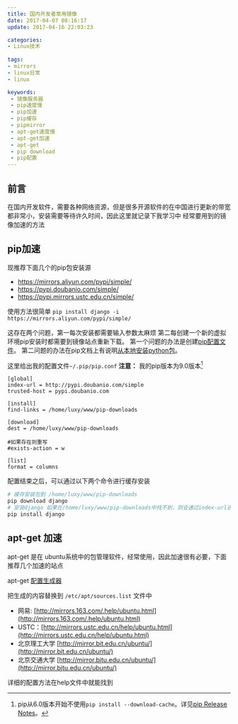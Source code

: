 ```yaml
---
title: 国内开发者常用镜像
date: 2017-04-07 08:16:17
update: 2017-04-16 22:03:23

categories:
- Linux技术
 
tags: 
- mirrors
- linux日常
- linux

keywords:
 - 镜像服务器
 - pip速度慢
 - pip加速
 - pip缓存
 - pipmirror
 - apt-get速度慢
 - apt-get加速
 - apt-get
 - pip download
 - pip配置
---
```


## 前言

在国内开发软件，需要各种网络资源，但是很多开源软件的在中国进行更新的带宽都非常小，安装需要等待许久时间，因此这里就记录下我学习中
经常要用到的镜像加速的方法


## pip加速

现推荐下面几个的pip包安装源

* https://mirrors.aliyun.com/pypi/simple/
* https://pypi.doubanio.com/simple/
* https://pypi.mirrors.ustc.edu.cn/simple/

使用方法很简单 
`pip install django -i https://mirrors.aliyun.com/pypi/simple/`

这存在两个问题，第一每次安装都需要输入参数太麻烦
第二每创建一个新的虚拟环境pip安装时都需要到镜像站点重新下载。
第一个问题的办法是创建[pip配置文件](https://pip.pypa.io/en/stable/user_guide/#config-file)。
第二问题的办法在pip文档上有说明[从本地安装python包](https://pip.pypa.io/en/stable/user_guide/#installing-from-local-packages)。

这里给出我的配置文件`~/.pip/pip.conf`
**注意：** 我的pip版本为9.0版本[^1]

```
[global]
index-url = http://pypi.doubanio.com/simple
trusted-host = pypi.doubanio.com

[install]
find-links = /home/luxy/www/pip-downloads

[download]
dest = /home/luxy/www/pip-downloads

#如果存在则重写
#exists-action = w

[list]
format = columns
```

配置结束之后，可以通过以下两个命令进行缓存安装
```bash
# 缓存安装包到 /home/luxy/www/pip-downloads
pip download django
# 安装django 如果在/home/luxy/www/pip-downloads中找不到，则会通过index-url进行安装
pip install django
```


## apt-get 加速

apt-get 是在 ubuntu系统中的包管理软件，经常使用，因此加速很有必要，下面推荐几个加速的站点

apt-get [配置生成器](http://mirrors.ustc.edu.cn/help/ubuntu.html)

把生成的内容替换到 `/etc/apt/sources.list` 文件中

* 网易: [http://mirrors.163.com/.help/ubuntu.html](http://mirrors.163.com/.help/ubuntu.html)
* USTC：[http://mirrors.ustc.edu.cn/help/ubuntu.html](http://mirrors.ustc.edu.cn/help/ubuntu.html)
* 北京理工大学 [http://mirror.bit.edu.cn/ubuntu/](http://mirror.bit.edu.cn/ubuntu/)
* 北京交通大学 [http://mirror.bjtu.edu.cn/ubuntu/](http://mirror.bjtu.edu.cn/ubuntu/)

详细的配置方法在help文件中就能找到


[^1]: pip从6.0版本开始不使用`pip install --download-cache`。详见[pip Release Notes](https://pip.pypa.io/en/stable/news/)。